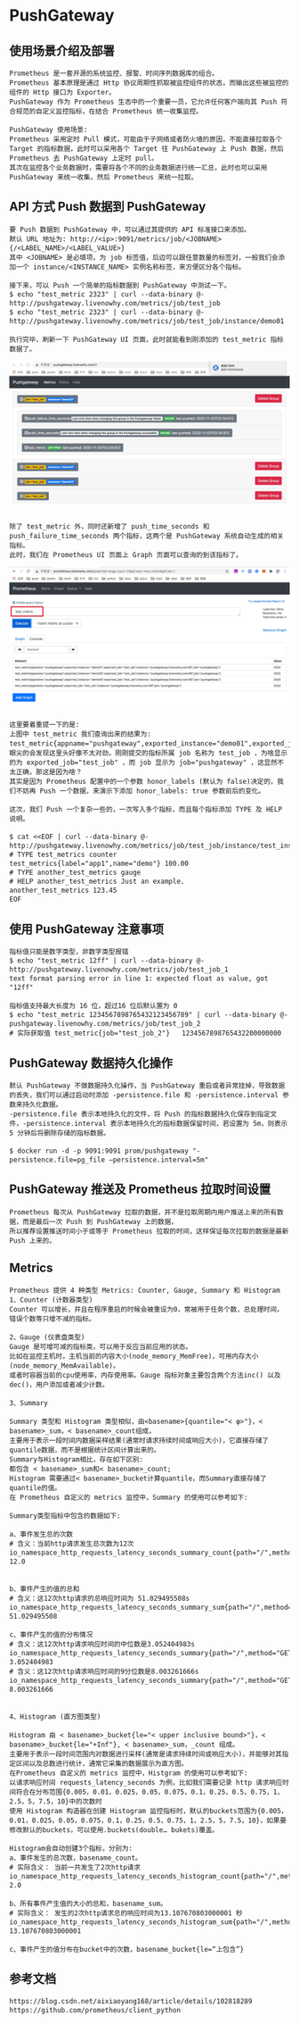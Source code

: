 # PushGateway
## 使用场景介绍及部署


    Prometheus 是一套开源的系统监控、报警、时间序列数据库的组合。
    Prometheus 基本原理是通过 Http 协议周期性抓取被监控组件的状态，而输出这些被监控的组件的 Http 接口为 Exporter。
    PushGateway 作为 Prometheus 生态中的一个重要一员，它允许任何客户端向其 Push 符合规范的自定义监控指标，在结合 Prometheus 统一收集监控。
    
    PushGateway 使用场景:
    Prometheus 采用定时 Pull 模式，可能由于子网络或者防火墙的原因，不能直接拉取各个 Target 的指标数据，此时可以采用各个 Target 往 PushGateway 上 Push 数据，然后 Prometheus 去 PushGateway 上定时 pull。
    其次在监控各个业务数据时，需要将各个不同的业务数据进行统一汇总，此时也可以采用 PushGateway 来统一收集，然后 Prometheus 来统一拉取。

## API 方式 Push 数据到 PushGateway

    要 Push 数据到 PushGateway 中，可以通过其提供的 API 标准接口来添加。
    默认 URL 地址为: http://<ip>:9091/metrics/job/<JOBNAME>{/<LABEL_NAME>/<LABEL_VALUE>}
    其中 <JOBNAME> 是必填项，为 job 标签值，后边可以跟任意数量的标签对，一般我们会添加一个 instance/<INSTANCE_NAME> 实例名称标签，来方便区分各个指标。
    
    接下来，可以 Push 一个简单的指标数据到 PushGateway 中测试一下。
    $ echo "test_metric 2323" | curl --data-binary @- http://pushgateway.livenowhy.com/metrics/job/test_job
    $ echo "test_metric 2323" | curl --data-binary @- http://pushgateway.livenowhy.com/metrics/job/test_job/instance/demo01
    
    执行完毕，刷新一下 PushGateway UI 页面，此时就能看到刚添加的 test_metric 指标数据了。
    
  ![指标数据](./images/push_gateway.jpg)
    
    除了 test_metric 外，同时还新增了 push_time_seconds 和 push_failure_time_seconds 两个指标，这两个是 PushGateway 系统自动生成的相关指标。
    此时，我们在 Prometheus UI 页面上 Graph 页面可以查询的到该指标了。

  ![Prometheus Graph](./images/prometheus_graph.jpg)
  
    这里要着重提一下的是:
    上图中 test_metric 我们查询出来的结果为:
    test_metric{appname="pushgateway",exported_instance="demo01",exported_job="test_job",instance="pushgateway.livenowhy.com:80",job="pushgateway"}。
    眼尖的会发现这里头好像不太对劲，刚刚提交的指标所属 job 名称为 test_job ，为啥显示的为 exported_job="test_job" ，而 job 显示为 job="pushgateway" ，这显然不太正确，那这是因为啥？
    其实是因为 Prometheus 配置中的一个参数 honor_labels (默认为 false)决定的，我们不妨再 Push 一个数据，来演示下添加 honor_labels: true 参数前后的变化。
    
    这次，我们 Push 一个复杂一些的，一次写入多个指标，而且每个指标添加 TYPE 及 HELP 说明。

    $ cat <<EOF | curl --data-binary @- http://pushgateway.livenowhy.com/metrics/job/test_job/instance/test_instance
    # TYPE test_metrics counter
    test_metrics{label="app1",name="demo"} 100.00
    # TYPE another_test_metrics gauge
    # HELP another_test_metrics Just an example.
    another_test_metrics 123.45
    EOF


## 使用 PushGateway 注意事项
   
    指标值只能是数字类型，非数字类型报错
    $ echo "test_metric 12ff" | curl --data-binary @- http://pushgateway.livenowhy.com/metrics/job/test_job_1
    text format parsing error in line 1: expected float as value, got "12ff"
    
    指标值支持最大长度为 16 位，超过16 位后默认置为 0
    $ echo "test_metric 1234567898765432123456789" | curl --data-binary @- pushgateway.livenowhy.com/metrics/job/test_job_2
    # 实际获取值 test_metric{job="test_job_2"}	1234567898765432200000000

## PushGateway 数据持久化操作

    默认 PushGateway 不做数据持久化操作，当 PushGateway 重启或者异常挂掉，导致数据的丢失，我们可以通过启动时添加 -persistence.file 和 -persistence.interval 参数来持久化数据。
    -persistence.file 表示本地持久化的文件，将 Push 的指标数据持久化保存到指定文件，-persistence.interval 表示本地持久化的指标数据保留时间，若设置为 5m，则表示 5 分钟后将删除存储的指标数据。
    
    $ docker run -d -p 9091:9091 prom/pushgateway "-persistence.file=pg_file –persistence.interval=5m"
    
## PushGateway 推送及 Prometheus 拉取时间设置
    
    Prometheus 每次从 PushGateway 拉取的数据，并不是拉取周期内用户推送上来的所有数据，而是最后一次 Push 到 PushGateway 上的数据，
    所以推荐设置推送时间小于或等于 Prometheus 拉取的时间，这样保证每次拉取的数据是最新 Push 上来的。


## Metrics
    
    Prometheus 提供 4 种类型 Metrics: Counter, Gauge, Summary 和 Histogram
    1、Counter (计数器类型)
    Counter 可以增长，并且在程序重启的时候会被重设为0，常被用于任务个数，总处理时间，错误个数等只增不减的指标。
    
    2、Gauge (仪表盘类型)
    Gauge 是可增可减的指标类，可以用于反应当前应用的状态。
    比如在监控主机时，主机当前的内容大小(node_memory_MemFree)，可用内存大小(node_memory_MemAvailable)。
    或者时容器当前的cpu使用率，内存使用率。Gauge 指标对象主要包含两个方法inc() 以及dec()，用户添加或者减少计数。
    
    3、Summary 
    
    Summary 类型和 Histogram 类型相似，由<basename>{quantile="< φ>"}，< basename>_sum，< basename>_count组成，
    主要用于表示一段时间内数据采样结果(通常时请求持续时间或响应大小)，它直接存储了quantile数据，而不是根据统计区间计算出来的。
    Summary与Histogram相比，存在如下区别:
    都包含 < basename>_sum和< basename>_count;
    Histogram 需要通过< basename>_bucket计算quantile，而Summary直接存储了quantile的值。
    在 Prometheus 自定义的 metrics 监控中，Summary 的使用可以参考如下:
    
    Summary类型指标中包含的数据如下:

    a、事件发生总的次数
    # 含义：当前http请求发生总次数为12次
    io_namespace_http_requests_latency_seconds_summary_count{path="/",method="GET",code="200",} 12.0
    
    
    b、事件产生的值的总和
    # 含义：这12次http请求的总响应时间为 51.029495508s
    io_namespace_http_requests_latency_seconds_summary_sum{path="/",method="GET",code="200",} 51.029495508
    
    c、事件产生的值的分布情况
    # 含义：这12次http请求响应时间的中位数是3.052404983s
    io_namespace_http_requests_latency_seconds_summary{path="/",method="GET",code="200",quantile="0.5",} 3.052404983
    # 含义：这12次http请求响应时间的9分位数是8.003261666s
    io_namespace_http_requests_latency_seconds_summary{path="/",method="GET",code="200",quantile="0.9",} 8.003261666
    

    4、Histogram (直方图类型)
    
    Histogram 由 < basename>_bucket{le="< upper inclusive bound>"}，< basename>_bucket{le="+Inf"}, < basename>_sum，_count 组成。
    主要用于表示一段时间范围内对数据进行采样(通常是请求持续时间或响应大小)，并能够对其指定区间以及总数进行统计，通常它采集的数据展示为直方图。
    在Prometheus 自定义的 metrics 监控中，Histgram 的使用可以参考如下:
    以请求响应时间 requests_latency_seconds 为例，比如我们需要记录 http 请求响应时间符合在分布范围{0.005，0.01，0.025，0.05，0.075，0.1，0.25，0.5，0.75，1，2.5，5，7.5，10}中的次数时
    使用 Histogram 构造器在创建 Histogram 监控指标时，默认的buckets范围为{0.005，0.01，0.025，0.05，0.075，0.1，0.25，0.5，0.75，1，2.5，5，7.5，10}，如果要修改默认的buckets，可以使用.buckets(double… bukets)覆盖。
    
    Histogram会自动创建3个指标，分别为:
    a、事件发生的总次数，basename_count。
    # 实际含义： 当前一共发生了2次http请求
    io_namespace_http_requests_latency_seconds_histogram_count{path="/",method="GET",code="200",} 2.0
    
    b、所有事件产生值的大小的总和，basename_sum。
    # 实际含义： 发生的2次http请求总的响应时间为13.107670803000001 秒
    io_namespace_http_requests_latency_seconds_histogram_sum{path="/",method="GET",code="200",} 13.107670803000001
    
    c、事件产生的值分布在bucket中的次数，basename_bucket{le=“上包含”}


## 参考文档

    https://blog.csdn.net/aixiaoyang168/article/details/102818289
    https://github.com/prometheus/client_python